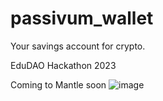 # passivum_wallet
Your savings account for crypto. 


EduDAO Hackathon 2023

Coming to Mantle soon
![image](https://user-images.githubusercontent.com/25123526/235417135-bde3e8c8-b1b3-48a5-9242-19cc42731cb1.png)
